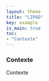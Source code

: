 ```yaml
---
layout: theme
title: "LIPAD"
key: example
is_main: true
toc:
- "Contexte"
---
```


### Contexte
Contexte
